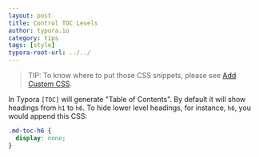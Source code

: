 ```yaml
---
layout: post
title: Control TOC Levels
author: typora.io
category: tips
tags: [style]
typora-root-url: ../../
---
```


> TIP: To know where to put those CSS snippets, please see [Add Custom CSS](/Add-Custom-CSS/).

In Typora `[TOC]` will generate "Table of Contents".  By default it will show headings from `h1` to `h6`. To hide lower level headings, for instance, `h6`, you would append this CSS:

```css
.md-toc-h6 {
  display: none;
}
```
